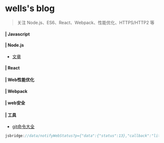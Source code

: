 # wells's blog
> 关注 Node.js、ES6、React、Webpack、性能优化、HTTPS/HTTP2 等

#### | Javascript


#### | Node.js
* [文章](https://github.com/wellstang/blog/issues)

#### | React

#### | Web性能优化

#### | Webpack

#### | web安全

#### | 工具
* [git命令大全](https://github.com/wellstang/blog/issues)


``` javascript
jsbridge://data/notifyWebStatus?p={"data":{"status":13},"callback":"liteJsBridgE_88888"}
```
